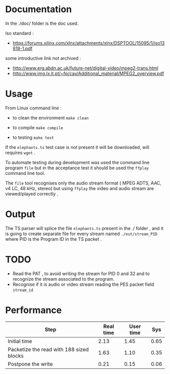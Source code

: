 
# Documentation

In the ./doc/ folder is the doc used.

Iso standard :

* https://forums.xilinx.com/xlnx/attachments/xlnx/DSPTOOL/15095/1/iso13818-1.pdf

some introductive link not archived :

* http://www.erg.abdn.ac.uk/future-net/digital-video/mpeg2-trans.html
* http://www.img.lx.it.pt/~fp/cav/Additional_material/MPEG2_overview.pdf


# Usage

From Linux command line :


* to clean the environment ``` make clean ```

* to compile ``` make compile ```

* to testing  ``` make test ```

If the ```elephants.ts``` test case is not present it will be downloaded, will requires ```wget``` .

To automate testing during development was used the command line program ```file``` but in the acceptance test it should be used the ```ffplay``` command  line tool.

The ```file``` tool recognises only the audio stream format ( MPEG ADTS, AAC, v4 LC, 48 kHz, stereo) but using ```ffplay``` the video and audio stream are viewed/played correctly .

# Output

The TS parser will splice the file ```elephants.ts``` present in the ./ folder , and it is going to create separate file for every stream named ```./out/stream_PID ``` where PID is the Program ID in the TS packet .


# TODO 

* Read the PAT , to avoid writing the stream for PID 0 and 32 and to recognize the stream associated to the program.
* Recognise if it is audio or video stream reading the PES packet field ```stream_id```


# Performance

| Step	| Real time  | User time | Sys |
| ---- | ---- | ---- | ---- |
| Initial time | 2.13 | 1.45 | 0.65 |
| Packetize the read with 188 sized blocks  | 1.63 | 1.10 | 0.35 |
| Postpone the write  | 0.21 | 0.15 | 0.06 |


 
